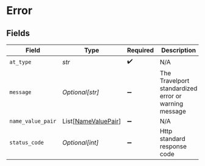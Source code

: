 # Error


## Fields

| Field                                                       | Type                                                        | Required                                                    | Description                                                 | Example                                                     |
| ----------------------------------------------------------- | ----------------------------------------------------------- | ----------------------------------------------------------- | ----------------------------------------------------------- | ----------------------------------------------------------- |
| `at_type`                                                   | *str*                                                       | :heavy_check_mark:                                          | N/A                                                         | Error                                                       |
| `message`                                                   | *Optional[str]*                                             | :heavy_minus_sign:                                          | The Travelport standardized error or warning message        |                                                             |
| `name_value_pair`                                           | List[[NameValuePair](../../models/shared/namevaluepair.md)] | :heavy_minus_sign:                                          | N/A                                                         |                                                             |
| `status_code`                                               | *Optional[int]*                                             | :heavy_minus_sign:                                          | Http standard response code                                 |                                                             |